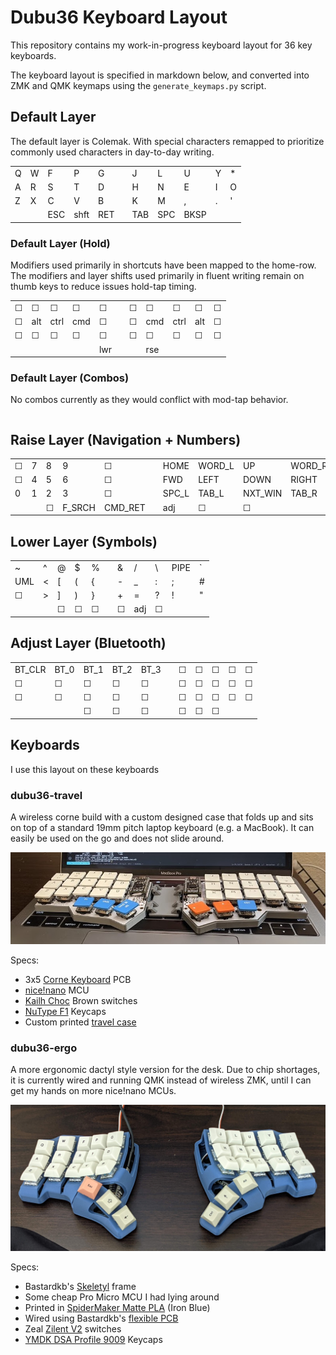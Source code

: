 # Dubu36 Keyboard Layout

This repository contains my work-in-progress keyboard layout for 36 key keyboards.

The keyboard layout is specified in markdown below, and converted into ZMK and QMK
keymaps using the `generate_keymaps.py` script.

## Default Layer

The default layer is Colemak. With special characters remapped to prioritize
commonly used characters in day-to-day writing.

|     |     |     |      |     |     |     |     |      |     |     |
| --- | --- | --- | ---- | --- | --- | --- | --- | ---- | --- | --- |
| Q   | W   | F   | P    | G   |     | J   | L   | U    | Y   | \*  |
| A   | R   | S   | T    | D   |     | H   | N   | E    | I   | O   |
| Z   | X   | C   | V    | B   |     | K   | M   | ,    | .   | '   |
|     |     | ESC | shft | RET |     | TAB | SPC | BKSP |     |     |

### Default Layer (Hold)

Modifiers used primarily in shortcuts have been mapped to the home-row.
The modifiers and layer shifts used primarily in fluent writing remain
on thumb keys to reduce issues hold-tap timing.

|     |     |      |     |     |     |     |     |      |     |     |
| --- | --- | ---- | --- | --- | --- | --- | --- | ---- | --- | --- |
| ☐   | ☐   | ☐    | ☐   | ☐   |     | ☐   | ☐   | ☐    | ☐   | ☐   |
| ☐   | alt | ctrl | cmd | ☐   |     | ☐   | cmd | ctrl | alt | ☐   |
| ☐   | ☐   | ☐    | ☐   | ☐   |     | ☐   | ☐   | ☐    | ☐   | ☐   |
|     |     |      |     | lwr |     |     | rse |      |     |     |

### Default Layer (Combos)

No combos currently as they would conflict with mod-tap behavior.

|  |  |  |  |
|--|--|--|--|

## Raise Layer (Navigation + Numbers)

|     |     |     |        |         |     |       |        |         |        |       |
| --- | --- | --- | ------ | ------- | --- | ----- | ------ | ------- | ------ | ----- |
| ☐   | 7   | 8   | 9      | ☐       |     | HOME  | WORD_L | UP      | WORD_R | END   |
| ☐   | 4   | 5   | 6      | ☐       |     | FWD   | LEFT   | DOWN    | RIGHT  | BCK   |
| 0   | 1   | 2   | 3      | ☐       |     | SPC_L | TAB_L  | NXT_WIN | TAB_R  | SPC_R |
|     |     | ☐   | F_SRCH | CMD_RET |     | adj   | ☐      | ☐       |        |       |

## Lower Layer (Symbols)

|     |     |     |     |     |     |     |     |     |      |     |
| --- | --- | --- | --- | --- | --- | --- | --- | --- | ---- | --- |
| ~   | ^   | @   | $   | %   |     | &   | /   | \   | PIPE | `   |
| UML | <   | [   | (   | {   |     | -   | \_  | :   | ;    | #   |
| ☐   | >   | ]   | )   | }   |     | +   | =   | ?   | !    | "   |
|     |     | ☐   | ☐   | ☐   |     | ☐   | adj | ☐   |      |     |

## Adjust Layer (Bluetooth)

|        |      |      |      |      |     |     |     |     |     |     |
| ------ | ---- | ---- | ---- | ---- | --- | --- | --- | --- | --- | --- |
| BT_CLR | BT_0 | BT_1 | BT_2 | BT_3 |     | ☐   | ☐   | ☐   | ☐   | ☐   |
| ☐      | ☐    | ☐    | ☐    | ☐    |     | ☐   | ☐   | ☐   | ☐   | ☐   |
| ☐      | ☐    | ☐    | ☐    | ☐    |     | ☐   | ☐   | ☐   | ☐   | ☐   |
|        |      | ☐    | ☐    | ☐    |     | ☐   | ☐   | ☐   |     |     |

## Keyboards

I use this layout on these keyboards

### dubu36-travel

A wireless corne build with a custom designed case that folds up and sits on top of a
standard 19mm pitch laptop keyboard (e.g. a MacBook). It can easily be used on the go
and does not slide around.

![dubu36-travel picture](dubu36-travel/dubu36-travel.jpg)

Specs:

- 3x5 [Corne Keyboard](https://github.com/foostan/crkbd) PCB
- [nice!nano](https://nicekeyboards.com/nice-nano/) MCU
- [Kailh Choc](https://mkultra.click/choc-switches) Brown switches
- [NuType F1](https://nuphy.com/collections/shop/products/nutype-f1-aw20-late-summer-night-ver-keycaps) Keycaps
- Custom printed [travel case](dubu36-travel/case)

### dubu36-ergo

A more ergonomic dactyl style version for the desk. Due to chip shortages, it is
currently wired and running QMK instead of wireless ZMK, until I can get my hands on more
nice!nano MCUs.

![dubu36-ergo](dubu36-ergo/dubu36-ergo.jpg)

Specs:

- Bastardkb's [Skeletyl](https://github.com/Bastardkb/Skeletyl) frame
- Some cheap Pro Micro MCU I had lying around
- Printed in [SpiderMaker Matte PLA](https://www.amazon.com/SPIDER-MAKER-Matte-Printer-Filament/dp/B07HWNK53C?th=1) (Iron Blue)
- Wired using Bastardkb's [flexible PCB](https://bastardkb.com/product/flexible-pcb/)
- Zeal [Zilent V2](https://zealpc.net/products/zilent?variant=5894832324646) switches
- [YMDK DSA Profile 9009](https://kbdfans.com/products/dsa-9009-keycaps-set) Keycaps
